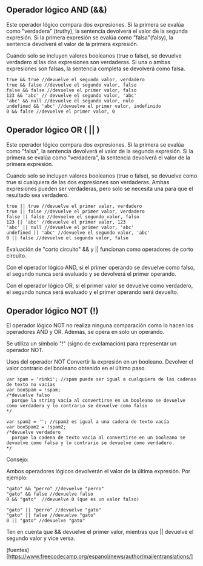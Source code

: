 ## Operador lógico AND (&&)
Este operador lógico compara dos expresiones. Si la primera se evalúa como "verdadera" (truthy), la sentencia devolverá el valor de la segunda expresión. Si la primera expresión se evalúa como "falsa"(falsy), la sentencia devolverá el valor de la primera expresión.

Cuando solo se incluyen valores booleanos (true o false), se devuelve verdadero si las dos expresiones son verdaderas. Si una o ambas expresiones son falsas, la sentencia completa se devolverá como falsa.
````
true && true //devuelve el segundo valor, verdadero
true && false //devuelve el segundo valor, falso
false && false //devuelve el primer valor, falso
123 && 'abc' // devuelve el segundo valor, 'abc'
'abc' && null //devuelve el segundo valor, nulo
undefined && 'abc' //devuelve el primer valor, indefinido
0 && false //devuelve el primer valor, 0
````
## Operador lógico OR ( || )

Este operador lógico compara dos expresiones. Si la primera se evalúa como "falsa", la sentencia devolverá el valor de la segunda expresión. Si la primera se evalúa como "verdadera", la sentencia devolverá el valor de la primera expresión.

Cuando solo se incluyen valores booleanos (true o false), se devuelve como true si cualquiera de las dos expresiones son verdaderas. Ambas expresiones pueden ser verdaderas, pero solo se necesita una para que el resultado sea verdadero.
````
true || true //devuelve el primer valor, verdadero
true || false //devuelve el primer valor, verdadero
false || false //devuelve el segundo valor, falso
123 || 'abc' //devuelve el primer valor, 123
'abc' || null //devuelve el primer valor, 'abc'
undefined || 'abc' //devuelve el segundo valor, 'abc'
0 || false //devuelve el segundo valor, falso
````
Evaluación de "corto circuito"
&& y || funcionan como operadores de corto circuito.

Con el operador lógico AND, si el primer operando se devuelve como falso, el segundo nunca será evaluado y se devolverá el primer operando.

Con el operador lógico OR, si el primer valor se devuelve como verdadero, el segundo nunca será evaluado y el primer operando será devuelto.

## Operador lógico NOT (!)
El operador lógico NOT no realiza ninguna comparación como lo hacen los operadores AND y OR. Además, se opera en solo un operando.

Se utiliza un símbolo "!" (signo de exclamación) para representar un operador NOT.

Usos del operador NOT
Convertir la expresión en un booleano.
Devolver el valor contrario del booleano obtenido en el último paso.
````
var spam = 'rinki'; //spam puede ser igual a cualquiera de las cadenas de texto no vacías
var booSpam = !spam;
/*devuelve falso
  porque la string vacía al convertirse en un booleano se devuelve como verdadera y lo contrario se devuelve como falso 
*/

var spam2 = ''; //spam2 es igual a una cadena de texto vacía
var booSpam2 = !spam2;
/*devuelve verdadero
  porque la cadena de texto vacia al convertirse en un booleano se devuelve como falsa y lo contrario se devuelve como verdadero.
*/
````
Consejo:

Ambos operadores lógicos devolverán el valor de la última expresión. Por ejemplo:
````
"gato" && "perro" //devuelve "perro"
"gato" && false //devuelve falso
0 && "gato"  //devuelve 0 (que es un valor falso)

"gato" || "perro" //devuelve "gato"
"gato" || false //devuelve "gato"
0 || "gato" //devuelve "gato"
````
Ten en cuenta que && devuelve el primer valor, mientras que || devuelve el segundo valor y vice versa.


(fuentes)[https://www.freecodecamp.org/espanol/news/author/mailentranslations/]
